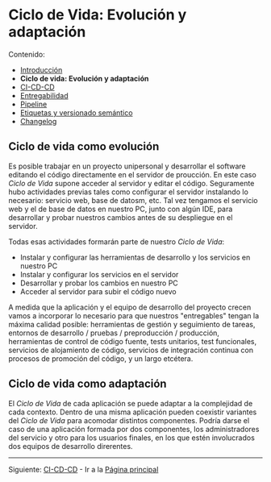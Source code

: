 # Ciclo de Vida: Evolución y adaptación

Contenido:

- [Introducción](../application-lifecicle.md)
- **Ciclo de vida: Evolución y adaptación**
- [CI-CD-CD](al-cicdcd.md)
- [Entregabilidad](al-releaseability.md)
- [Pipeline](al-pipeline.md)
- [Etiquetas y versionado semántico](al-semver.md)
- [Changelog](al-changelog.md)

## Ciclo de vida como evolución

Es posible trabajar en un proyecto unipersonal y desarrollar el software editando el código directamente en el servidor de proucción. En este caso _Ciclo de Vida_ supone acceder al servidor y editar el código. Seguramente hubo actividades previas tales como configurar el servidor instalando lo necesario: servicio web, base de datosm, etc. Tal vez tengamos el servicio web y el de base de datos en nuestro PC, junto con algún IDE, para desarrollar y probar nuestros cambios antes de su despliegue en el servidor.

Todas esas actividades formarán parte de nuestro _Ciclo de Vida_:

 - Instalar y configurar las herramientas de desarrollo y los servicios en nuestro PC
 - Instalar y configurar los servicios en el servidor
 - Desarrollar y probar los cambios en nuestro PC
 - Acceder al servidor para subir el código nuevo

A medida que la aplicación y el equipo de desarrollo del proyecto crecen vamos a incorporar lo necesario para que nuestros "entregables" tengan la máxima calidad posible: herramientas de gestión y seguimiento de tareas, entornos de desarrollo / pruebas / preproducción / producción, herramientas de control de código fuente, tests unitarios, test funcionales, servicios de alojamiento de código, servicios de integración continua con procesos de promoción del código, y un largo etcétera.

## Ciclo de vida como adaptación

El _Ciclo de Vida_ de cada aplicación se puede adaptar a la complejidad de cada contexto. Dentro de una misma aplicación pueden coexistir variantes del _Ciclo de Vida_ para acomodar distintos componentes. Podría darse el caso de una aplicación formada por dos componentes, los administradores del servicio y otro para los usuarios finales, en los que estén involucrados dos equipos de desarrollo direrentes.

---

Siguiente: [CI-CD-CD](al-cicdcd.md) - Ir a la [Página principal](../toc.md)

